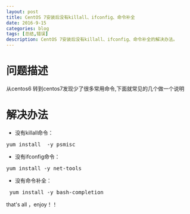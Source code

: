 ```yaml
---
layout: post
title: CentOS 7安装后没有killall、ifconfig、命令补全
date: 2016-9-15
categories: blog
tags: [总结,错误]
description: CentOS 7安装后没有killall、ifconfig、命令补全的解决办法。
---
```


# 问题描述 #

 从centos6 转到centos7发现少了很多常用命令,下面就常见的几个做一个说明



# 解决办法 #

- 没有killall命令：
<pre>
yum install  -y psmisc
</pre>

- 没有ifconfig命令：
<pre>
yum install -y net-tools
</pre>
- 没有命令补全：
<pre>
 yum install -y bash-completion
</pre>

that's all ，enjoy！！


